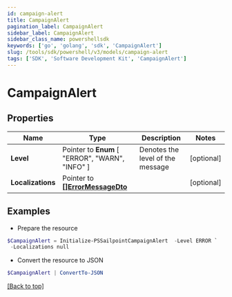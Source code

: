```yaml
---
id: campaign-alert
title: CampaignAlert
pagination_label: CampaignAlert
sidebar_label: CampaignAlert
sidebar_class_name: powershellsdk
keywords: ['go', 'golang', 'sdk', 'CampaignAlert'] 
slug: /tools/sdk/powershell/v3/models/campaign-alert
tags: ['SDK', 'Software Development Kit', 'CampaignAlert']
---
```



# CampaignAlert

## Properties

Name | Type | Description | Notes
------------ | ------------- | ------------- | -------------
**Level** |  Pointer to  **Enum** [  "ERROR",    "WARN",    "INFO" ] | Denotes the level of the message | [optional] 
**Localizations** |  Pointer to [**[]ErrorMessageDto**](error-message-dto) |  | [optional] 

## Examples

- Prepare the resource
```powershell
$CampaignAlert = Initialize-PSSailpointCampaignAlert  -Level ERROR `
 -Localizations null
```

- Convert the resource to JSON
```powershell
$CampaignAlert | ConvertTo-JSON
```


[[Back to top]](#) 

